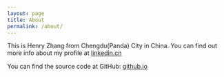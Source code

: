 ```yaml
---
layout: page
title: About
permalink: /about/
---
```


This is Henry Zhang from Chengdu(Panda) City in China. You can find out more info about my profile at [linkedin.cn](https://www.linkedin.cn/incareer/in/zhang311)

You can find the source code at GitHub:
[github.io](https://github.com/henry-zhang/henry-zhang.github.io)

